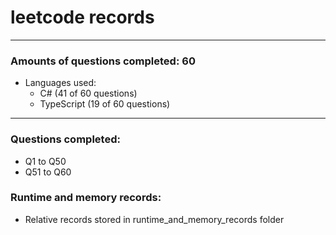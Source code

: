 # leetcode records
-----
### Amounts of questions completed: 60
- Languages used:
  - C# (41 of 60 questions)
  - TypeScript (19 of 60 questions)
-----
### Questions completed:
- Q1 to Q50
- Q51 to Q60
### Runtime and memory records:
- Relative records stored in runtime_and_memory_records folder